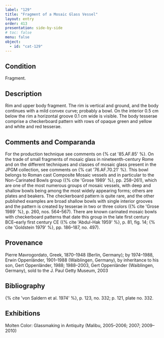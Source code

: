 ```yaml
---
label: "129"
title: "Fragment of a Mosaic Glass Vessel"
layout: entry
order: 413
presentation: side-by-side
# toc: false
menu: false
object:
  - id: "cat-129"
---
```


## Condition

Fragment.

## Description

Rim and upper body fragment. The rim is vertical and ground, and the body continues with a mild convex curve; probably a bowl. On the interior 0.5 cm below the rim a horizontal groove 0.1 cm wide is visible. The body tesserae comprise a checkerboard pattern with rows of opaque green and yellow and white and red tesserae.

## Comments and Comparanda

For the production technique see comments on {% cat '85.AF.85' %}. On the trade of small fragments of mosaic glass in nineteenth-century Rome and on the different techniques and classes of mosaic glass present in the JPGM collection, see comments on {% cat '76.AF.70.21' %}. This bowl belongs to Roman cast Composite Mosaic vessels and in particular to the Non-Carinated Bowls group ({% cite 'Grose 1989' %}, pp. 258–261), which are one of the most numerous groups of mosaic vessels, with deep and shallow bowls being among the most widely appearing forms; others are plates and beakers. The checkerboard pattern is quite rare, and the other published examples are broad shallow bowls with single interior grooves and the pattern is created by tesserae in two or three colors ({% cite 'Grose 1989' %}, p. 260, nos. 564–567). There are known carinated mosaic bowls with checkerboard patterns that date this group in the late first century BCE–early first century CE ({% cite 'Abdul-Hak 1959' %}, p. 81, fig. 14; {% cite 'Goldstein 1979' %}, pp. 186–187, no. 497).

## Provenance

Pierre Mavrogordato, Greek, 1870–1948 (Berlin, Germany); by 1974–1988, Erwin Oppenländer, 1901–1988 (Waiblingen, Germany), by inheritance to his son, Gert Oppenländer, 1988; 1988–2003, Gert Oppenländer (Waiblingen, Germany), sold to the J. Paul Getty Museum, 2003

## Bibliography

{% cite 'von Saldern et al. 1974' %}, p. 123, no. 332; p. 121, plate no. 332.

## Exhibitions

Molten Color: Glassmaking in Antiquity (Malibu, 2005–2006; 2007; 2009–2010)